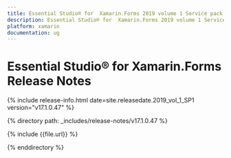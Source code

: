 ```yaml
---
title: Essential Studio® for  Xamarin.Forms 2019 volume 1 Service pack 1 Release Notes  
description: Essential Studio® for  Xamarin.Forms 2019 volume 1 Service pack 1 Release Notes  
platform: xamarin
documentation: ug
---
```


# Essential Studio® for  Xamarin.Forms  Release Notes  

{% include release-info.html date=site.releasedate.2019_vol_1_SP1  version="v17.1.0.47" %} 


{% directory path: _includes/release-notes/v17.1.0.47 %}

{% include {{file.url}} %}

{% enddirectory %}